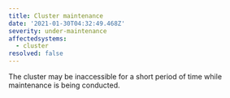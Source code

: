 ```yaml
---
title: Cluster maintenance
date: '2021-01-30T04:32:49.468Z'
severity: under-maintenance
affectedsystems:
  - cluster
resolved: false
---
```

The cluster may be inaccessible for a short period of time while maintenance is being conducted.

<!--- language code: en -->

